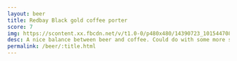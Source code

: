 ```yaml
---
layout: beer
title: Redbay Black gold coffee porter
score: 7
img: https://scontent.xx.fbcdn.net/v/t1.0-0/p480x480/14390723_10154470829368745_5229900954620895810_n.jpg?oh=dc30cb61b8e45be4a29150b91c66113e&oe=59103475
desc: A nice balance between beer and coffee. Could do with some more sweetness
permalink: /beer/:title.html
---
```

